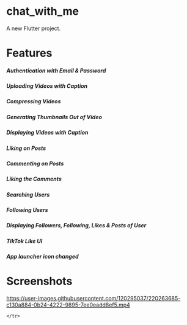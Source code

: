 # chat_with_me

A new Flutter project.

# Features

##### Authentication with Email & Password
##### Uploading Videos with Caption
##### Compressing Videos
##### Generating Thumbnails Out of Video
##### Displaying Videos with Caption
##### Liking on Posts
##### Commenting on Posts
##### Liking the Comments
##### Searching Users
##### Following Users
##### Displaying Followers, Following, Likes & Posts of User
##### TikTok Like UI
##### App launcher icon changed

# Screenshots
<table>
    <tr>
        

https://user-images.githubusercontent.com/120295037/220263685-c130a884-0b24-4222-9895-7ee0eadd8ef5.mp4


    </tr>
</table>
